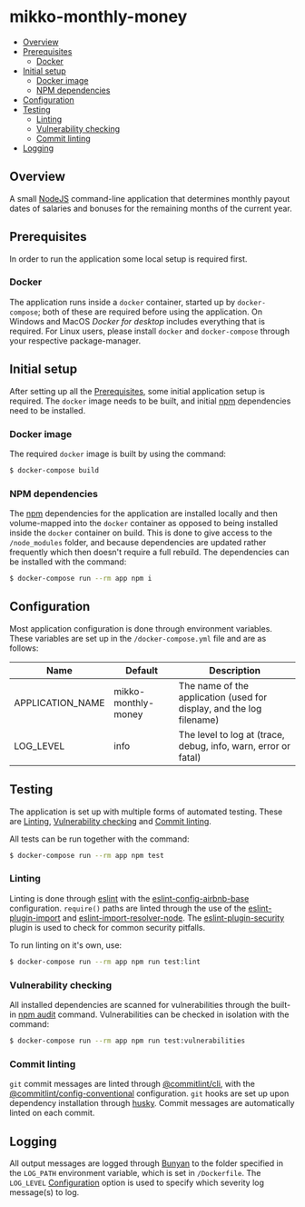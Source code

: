 # mikko-monthly-money

* [Overview](#overview)
* [Prerequisites](#prerequisites)
  * [Docker](#docker)
* [Initial setup](#initial-setup)
  * [Docker image](#docker-image)
  * [NPM dependencies](#npm-dependencies)
* [Configuration](#configuration)
* [Testing](#testing)
  * [Linting](#linting)
  * [Vulnerability checking](#vulnerability-checking)
  * [Commit linting](#commit-linting)
* [Logging](#logging)

## Overview

A small [NodeJS](https://nodejs.org/en/) command-line application that determines monthly payout
dates of salaries and bonuses for the remaining months of the current year.

## Prerequisites

In order to run the application some local setup is required first.

### Docker

The application runs inside a `docker` container, started up by `docker-compose`; both of these are
required before using the application. On Windows and MacOS _Docker for desktop_ includes everything
that is required. For Linux users, please install `docker` and `docker-compose` through your
respective package-manager.

## Initial setup

After setting up all the [Prerequisites](#prerequisites), some initial application setup is
required. The `docker` image needs to be built, and initial [npm](https://www.npmjs.com/)
dependencies need to be installed.

### Docker image

The required `docker` image is built by using the command:

```sh
$ docker-compose build
```

### NPM dependencies

The [npm](https://www.npmjs.com/) dependencies for the application are installed locally and then
volume-mapped into the `docker` container as opposed to being installed inside the `docker`
container on build. This is done to give access to the `/node_modules` folder, and because
dependencies are updated rather frequently which then doesn't require a full rebuild. The
dependencies can be installed with the command:

```sh
$ docker-compose run --rm app npm i
```

## Configuration

Most application configuration is done through environment variables. These variables are set up in
the `/docker-compose.yml` file and are as follows:

| Name             | Default             | Description                                                          |
| ---------------- | ------------------- | -------------------------------------------------------------------- |
| APPLICATION_NAME | mikko-monthly-money | The name of the application (used for display, and the log filename) |
| LOG_LEVEL        | info                | The level to log at (trace, debug, info, warn, error or fatal)       |

## Testing

The application is set up with multiple forms of automated testing. These are [Linting](#linting),
[Vulnerability checking](#vulnerability-checking) and
[Commit linting](#commit-linting).

All tests can be run together with the command:

```sh
$ docker-compose run --rm app npm test
```

### Linting

Linting is done through [eslint](https://eslint.org/) with the
[eslint-config-airbnb-base](https://www.npmjs.com/package/eslint-config-airbnb-base) configuration.
`require()` paths are linted through the use of the
[eslint-plugin-import](https://www.npmjs.com/package/eslint-plugin-import) and
[eslint-import-resolver-node](https://www.npmjs.com/package/eslint-import-resolver-node).
The [eslint-plugin-security](https://www.npmjs.com/package/eslint-plugin-security) plugin is used to
check for common security pitfalls.

To run linting on it's own, use:

```sh
$ docker-compose run --rm app npm run test:lint
```

### Vulnerability checking

All installed dependencies are scanned for vulnerabilities through the built-in
[npm audit](https://docs.npmjs.com/cli/audit) command. Vulnerabilities can be checked in isolation
with the command:

```sh
$ docker-compose run --rm app npm run test:vulnerabilities
```

### Commit linting

`git` commit messages are linted through
[@commitlint/cli](https://www.npmjs.com/package/@commitlint/cli), with the
[@commitlint/config-conventional](https://www.npmjs.com/package/@commitlint/config-conventional)
configuration. `git` hooks are set up upon dependency installation through
[husky](https://www.npmjs.com/package/husky). Commit messages are automatically linted on each
commit.

## Logging

All output messages are logged through [Bunyan](https://www.npmjs.com/package/bunyan) to the folder
specified in the `LOG_PATH` environment variable, which is set in `/Dockerfile`. The `LOG_LEVEL`
[Configuration](#configuration) option is used to specify which severity log message(s) to log.
